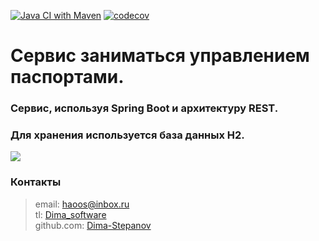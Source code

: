 [![Java CI with Maven](https://github.com/Dima-Stepanov/job4j_passport/actions/workflows/maven.yml/badge.svg)](https://github.com/Dima-Stepanov/job4j_passport/actions/workflows/maven.yml)
[![codecov](https://codecov.io/gh/Dima-Stepanov/job4j_passport/branch/master/graph/badge.svg?token=KCPyPP9nDe)](https://codecov.io/gh/Dima-Stepanov/job4j_passport)


<h1>Сервис заниматься управлением паспортами.</h1>

<h3>Сервис, используя Spring Boot и архитектуру REST.</h3>
<h3>Для хранения используется база данных H2. </h3>

![](img/micro.jpg) <br>


### Контакты

> email: [haoos@inbox.ru](mailto:haoos@inbox.ru) <br>
> tl: [Dima_software](https://t.me/Dima_software) <br>
> github.com: [Dima-Stepanov](https://github.com/Dima-Stepanov)
